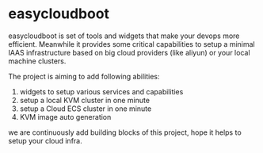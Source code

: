 # easycloudboot

easycloudboot is set of tools and widgets that make your devops more efficient. Meanwhile it provides some critical
capabilities to setup a minimal IAAS infrastructure based on big cloud providers (like aliyun) or your local machine
clusters.     

The project is aiming to add following abilities: 
1. widgets to setup various services and capabilities 
2. setup a local KVM cluster in one minute
3. setup a Cloud ECS cluster in one minute
4. KVM image auto generation

we are continuously add building blocks of this project, hope it helps to setup your cloud infra.

